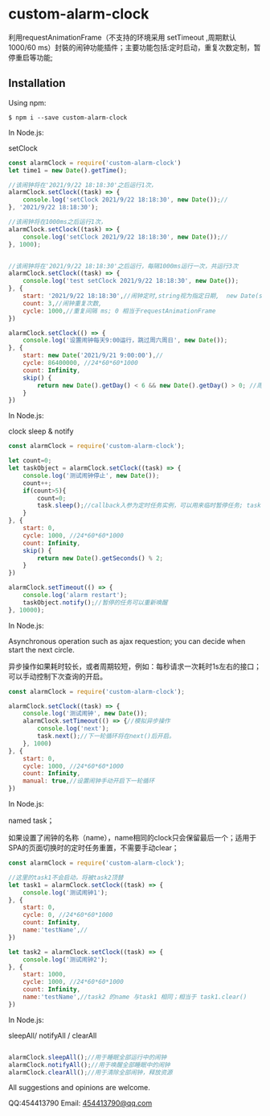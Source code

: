 # custom-alarm-clock

利用requestAnimationFrame（不支持的环境采用 setTimeout ,周期默认 1000/60 ms）封裝的闹钟功能插件；主要功能包括:定时启动，重复次数定制，暂停重启等功能;

## Installation

Using npm:

```shell
$ npm i --save custom-alarm-clock
```

In Node.js:


setClock

```js
const alarmClock = require('custom-alarm-clock') 
let time1 = new Date().getTime();

//该闹钟将在'2021/9/22 18:18:30'之后运行1次，
alarmClock.setClock((task) => {
    console.log('setClock 2021/9/22 18:18:30', new Date());//
}, '2021/9/22 18:18:30');

//该闹钟将在1000ms之后运行1次，
alarmClock.setClock((task) => {
    console.log('setClock 2021/9/22 18:18:30', new Date());//
}, 1000);


//该闹钟将在'2021/9/22 18:18:30'之后运行，每隔1000ms运行一次，共运行3次
alarmClock.setClock((task) => {
    console.log('test setClock 2021/9/22 18:18:30', new Date());
}, {
    start: '2021/9/22 18:18:30',//闹钟定时,string视为指定日期,  new Date(start)，number视作延迟 start ms
    count: 3,//闹钟重复次数,
    cycle: 1000,//重复间隔 ms; 0 相当于requestAnimationFrame
})

alarmClock.setClock(() => {
    console.log('设置闹钟每天9:00运行，跳过周六周日', new Date());
}, {
    start: new Date('2021/9/21 9:00:00'),//
    cycle: 86400000, //24*60*60*1000
    count: Infinity,
    skip() {
        return new Date().getDay() < 6 && new Date().getDay() > 0; //周六周日跳过
    }
})
```

In Node.js:


clock sleep & notify

```js
const alarmClock = require('custom-alarm-clock');

let count=0;
let taskObject = alarmClock.setClock((task) => {
    console.log('测试闹钟停止', new Date());
    count++;
    if(count>5){
        count=0;
        task.sleep();//callback入参为定时任务实例，可以用来临时暂停任务; task === taskObject;
    }
}, {
    start: 0,
    cycle: 1000, //24*60*60*1000
    count: Infinity,
    skip() { 
        return new Date().getSeconds() % 2;
    }
})

alarmClock.setTimeout(() => {
    console.log('alarm restart');
    taskObject.notify();//暂停的任务可以重新唤醒
}, 10000);

```

In Node.js:

Asynchronous operation such as ajax requestion; you can decide when start the next circle.

异步操作如果耗时较长，或者周期较短，例如：每秒请求一次耗时1s左右的接口；可以手动控制下次查询的开启。

```js
const alarmClock = require('custom-alarm-clock');

alarmClock.setClock((task) => {
    console.log('测试闹钟', new Date());
    alarmClock.setTimeout(() => {//模拟异步操作
        console.log('next');
        task.next();//下一轮循环将在next()后开启。
    }, 1000)
}, {
    start: 0,
    cycle: 1000, //24*60*60*1000
    count: Infinity,
    manual: true,//设置闹钟手动开启下一轮循环
})

```


In Node.js:

named task；

如果设置了闹钟的名称（name），name相同的clock只会保留最后一个；适用于SPA的页面切换时的定时任务重置，不需要手动clear；

```js
const alarmClock = require('custom-alarm-clock');

//这里的task1不会启动，将被task2顶替
let task1 = alarmClock.setClock((task) => {
    console.log('测试闹钟1');
}, {
    start: 0,
    cycle: 0, //24*60*60*1000
    count: Infinity,
    name:'testName',//
})

let task2 = alarmClock.setClock((task) => {
    console.log('测试闹钟2');
}, {
    start: 1000,
    cycle: 1000, //24*60*60*1000
    count: Infinity,
    name:'testName',//task2 的name 与task1 相同；相当于 task1.clear()
})


```


In Node.js:

sleepAll/ notifyAll / clearAll

```js

alarmClock.sleepAll();//用于睡眠全部运行中的闹钟
alarmClock.notifyAll();//用于唤醒全部睡眠中的闹钟
alarmClock.clearAll();//用于清除全部闹钟，释放资源
```
All suggestions and opinions are welcome. 

QQ:454413790
Email: 454413790@qq.com
